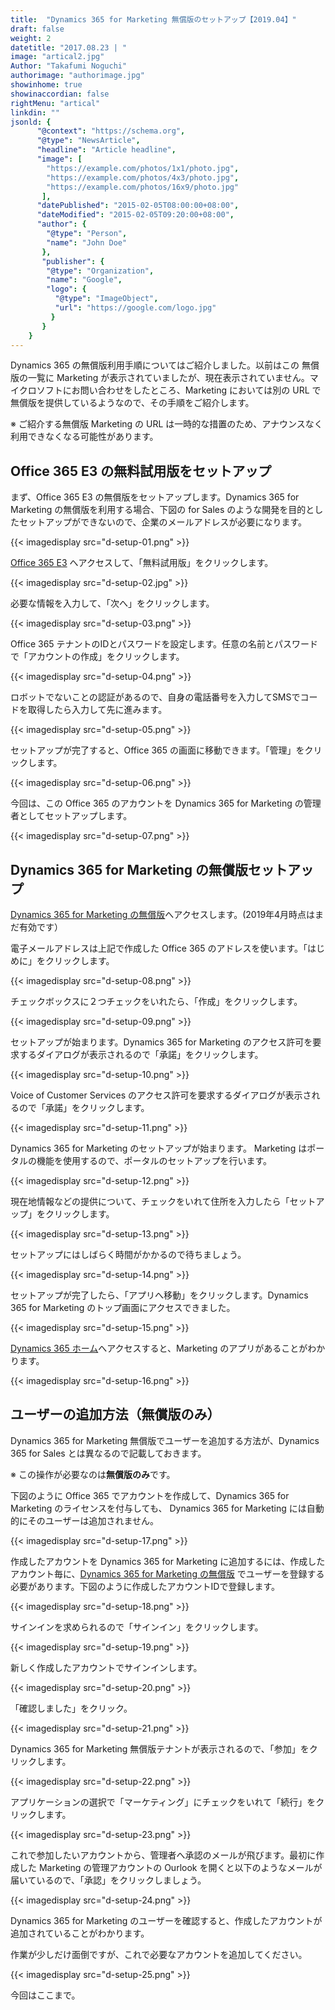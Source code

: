 ```yaml
---
title:  "Dynamics 365 for Marketing 無償版のセットアップ【2019.04】"
draft: false
weight: 2
datetitle: "2017.08.23 | "
image: "artical2.jpg"
Author: "Takafumi Noguchi"
authorimage: "authorimage.jpg"
showinhome: true
showinaccordian: false
rightMenu: "artical"
linkdin: ""
jsonld: {
      "@context": "https://schema.org",
      "@type": "NewsArticle",
      "headline": "Article headline",
      "image": [
        "https://example.com/photos/1x1/photo.jpg",
        "https://example.com/photos/4x3/photo.jpg",
        "https://example.com/photos/16x9/photo.jpg"
       ],
      "datePublished": "2015-02-05T08:00:00+08:00",
      "dateModified": "2015-02-05T09:20:00+08:00",
      "author": {
        "@type": "Person",
        "name": "John Doe"
       },
       "publisher": {
        "@type": "Organization",
        "name": "Google",
        "logo": {
          "@type": "ImageObject",
          "url": "https://google.com/logo.jpg"
         }
       }
    }
---
```

<!-- Intro  -->
Dynamics 365 の無償版利用手順についてはご紹介しました。以前はこの 無償版の一覧に Marketing が表示されていましたが、現在表示されていません。マイクロソフトにお問い合わせをしたところ、Marketing においては別の URL で無償版を提供しているようなので、その手順をご紹介します。

※ ご紹介する無償版 Marketing の URL は一時的な措置のため、アナウンスなく利用できなくなる可能性があります。


## Office 365 E3 の無料試用版をセットアップ
まず、Office 365 E3 の無償版をセットアップします。Dynamics 365 for Marketing の無償版を利用する場合、下図の for Sales のような開発を目的としたセットアップができないので、企業のメールアドレスが必要になります。
<!-- Image= d-setup-01.png -->
{{< imagedisplay src="d-setup-01.png" >}}


[Office 365 E3](https://www.microsoft.com/ja-jp/microsoft-365/enterprise/office-365-e3) へアクセスして、「無料試用版」をクリックします。
<!-- Image= d-setup-02.jpg -->
{{< imagedisplay src="d-setup-02.jpg" >}}

必要な情報を入力して、「次へ」をクリックします。
<!-- Image= d-setup-03.png -->
{{< imagedisplay src="d-setup-03.png" >}}


Office 365 テナントのIDとパスワードを設定します。任意の名前とパスワードで「アカウントの作成」をクリックします。
<!-- Image= d-setup-04.png -->
{{< imagedisplay src="d-setup-04.png" >}}


ロボットでないことの認証があるので、自身の電話番号を入力してSMSでコードを取得したら入力して先に進みます。
<!-- Image= d-setup-05.png -->
{{< imagedisplay src="d-setup-05.png" >}}


セットアップが完了すると、Office 365 の画面に移動できます。「管理」をクリックします。
<!-- Image= d-setup-06.png -->
{{< imagedisplay src="d-setup-06.png" >}}


今回は、この Office 365 のアカウントを Dynamics 365 for Marketing の管理者としてセットアップします。
<!-- Image= d-setup-07.png -->
{{< imagedisplay src="d-setup-07.png" >}}


## Dynamics 365 for Marketing の無償版セットアップ
[Dynamics 365 for Marketing の無償版](https://trials.dynamics.com/Dynamics365/marketing)へアクセスします。(2019年4月時点はまだ有効です）

電子メールアドレスは上記で作成した Office 365 のアドレスを使います。「はじめに」をクリックします。
<!-- Image= d-setup-08.png -->
{{< imagedisplay src="d-setup-08.png" >}}


チェックボックスに２つチェックをいれたら、「作成」をクリックします。
<!-- Image= d-setup-09.png -->
{{< imagedisplay src="d-setup-09.png" >}}


セットアップが始まります。Dynamics 365 for Marketing のアクセス許可を要求するダイアログが表示されるので「承諾」をクリックします。
<!-- Image= d-setup-10.png -->
{{< imagedisplay src="d-setup-10.png" >}}


Voice of Customer Services のアクセス許可を要求するダイアログが表示されるので「承諾」をクリックします。
<!-- Image= d-setup-11.png -->
{{< imagedisplay src="d-setup-11.png" >}}

Dynamics 365 for Marketing のセットアップが始まります。
Marketing はポータルの機能を使用するので、ポータルのセットアップを行います。
<!-- Image= d-setup-12.png -->
{{< imagedisplay src="d-setup-12.png" >}}


現在地情報などの提供について、チェックをいれて住所を入力したら「セットアップ」をクリックします。
<!-- Image= d-setup-13.png -->
{{< imagedisplay src="d-setup-13.png" >}}

セットアップにはしばらく時間がかかるので待ちましょう。
<!-- Image= d-setup-14.png -->
{{< imagedisplay src="d-setup-14.png" >}}


セットアップが完了したら、「アプリへ移動」をクリックします。Dynamics 365 for Marketing のトップ画面にアクセスできました。
<!-- Image= d-setup-15.png -->
{{< imagedisplay src="d-setup-15.png" >}}


[Dynamics 365 ホーム](https://home.dynamics.com/)へアクセスすると、Marketing のアプリがあることがわかります。
<!-- Image= d-setup-16.png -->
{{< imagedisplay src="d-setup-16.png" >}}


## ユーザーの追加方法（無償版のみ）
Dynamics 365 for Marketing 無償版でユーザーを追加する方法が、Dynamics 365 for Sales とは異なるので記載しておきます。

※ この操作が必要なのは**無償版のみ**です。

下図のように Office 365 でアカウントを作成して、Dynamics 365 for Marketing のライセンスを付与しても、
Dynamics 365 for Marketing には自動的にそのユーザーは追加されません。
<!-- Image= d-setup-17.png -->
{{< imagedisplay src="d-setup-17.png" >}}


作成したアカウントを Dynamics 365 for Marketing に追加するには、作成したアカウント毎に、[Dynamics 365 for Marketing の無償版](https://trials.dynamics.com/Dynamics365/marketing) でユーザーを登録する必要があります。下図のように作成したアカウントIDで登録します。
<!-- Image= d-setup-18.png -->
{{< imagedisplay src="d-setup-18.png" >}}


サインインを求められるので「サインイン」をクリックします。
<!-- Image= d-setup-19.png -->
{{< imagedisplay src="d-setup-19.png" >}}


新しく作成したアカウントでサインインします。
<!-- Image= d-setup-20.png -->
{{< imagedisplay src="d-setup-20.png" >}}

「確認しました」をクリック。
<!-- Image= d-setup-21.png -->
{{< imagedisplay src="d-setup-21.png" >}}


Dynamics 365 for Marketing 無償版テナントが表示されるので、「参加」をクリックします。
<!-- Image= d-setup-22.png -->
{{< imagedisplay src="d-setup-22.png" >}}


アプリケーションの選択で「マーケティング」にチェックをいれて「続行」をクリックします。
<!-- Image= d-setup-23.png -->
{{< imagedisplay src="d-setup-23.png" >}}


これで参加したいアカウントから、管理者へ承認のメールが飛びます。最初に作成した Marketing の管理アカウントの Ourlook を開くと以下のようなメールが届いているので、「承認」をクリックしましょう。
<!-- Image= d-setup-24.png -->
{{< imagedisplay src="d-setup-24.png" >}}

Dynamics 365 for Marketing のユーザーを確認すると、作成したアカウントが追加されていることがわかります。

作業が少しだけ面倒ですが、これで必要なアカウントを追加してください。
<!-- Image= d-setup-25.png -->
{{< imagedisplay src="d-setup-25.png" >}}


今回はここまで。     
&nbsp;